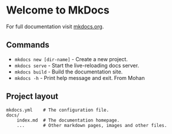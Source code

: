 # Welcome to MkDocs

For full documentation visit [mkdocs.org](https://www.mkdocs.org).

## Commands

* `mkdocs new [dir-name]` - Create a new project.
* `mkdocs serve` - Start the live-reloading docs server.
* `mkdocs build` - Build the documentation site.
* `mkdocs -h` - Print help message and exit.
From Mohan

## Project layout

    mkdocs.yml    # The configuration file.
    docs/
        index.md  # The documentation homepage.
        ...       # Other markdown pages, images and other files.
